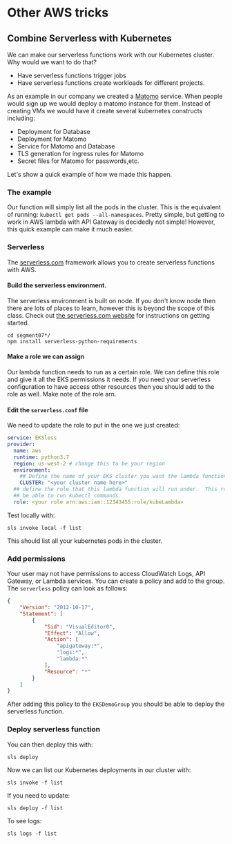 # Other AWS tricks

## Combine Serverless with Kubernetes

We can make our serverless functions work with our Kubernetes cluster.  Why would we want to do that? 

* Have serverless functions trigger jobs
* Have serverless functions create workloads for different projects. 

As an example in our company we created a [Matomo](https://matomo.org) service. When people would sign up we would deploy a matomo instance for them.  Instead of creating VMs we would have it create several kubernetes constructs including: 

* Deployment for Database
* Deployment for Matomo
* Service for Matomo and Database
* TLS generation for ingress rules for Matomo
* Secret files for Matomo for passwords,etc. 

Let's show a quick example of how we made this happen. 

### The example

Our function will simply list all the pods in the cluster.  This is the equivalent of running: `kubectl get pods --all-namespaces`.  Pretty simple, but getting to work in AWS lambda with API Gateway is decidedly not simple!  However, this quick example can make it much easier. 

### Serverless

The [serverless.com](https://serverless.com) framework allows you to create serverless functions with AWS.

#### Build the serverless environment. 

The serverless environment is built on node.  If you don't know node then there are lots of places to learn, however this is beyond the scope of this class. Check out [the serverless.com website](https://serverless.com) for instructions on getting started.

```
cd segment07*/
npm install serverless-python-requirements
```

#### Make a role we can assign

Our lambda function needs to run as a certain role.  We can define this role and give it all the EKS permissions it needs.  If you need your serverless configuration to have access other resources then you should add to the role as well.  Make note of the role arn. 

#### Edit the `serverless.conf` file

We need to update the role to put in the one we just created: 

```yaml
service: EKSless
provider:
  name: aws
  runtime: python3.7
  region: us-west-2 # change this to be your region
  environment:
    ## Define the name of your EKS cluster you want the lambda function to be able to access
    CLUSTER: "<your cluster name here>"
  ## define the role that this lambda function will run under.  This role should have access to
  ## be able to run kubectl commands.
  role: <your role arn:aws:iam::12343455:role/kubeLambda>
```

Test locally with: 

```
sls invoke local -f list
```

This should list all your kubernetes pods in the cluster. 

### Add permissions

Your user may not have permissions to access CloudWatch Logs, API Gateway, or Lambda services.  You can create a policy and add to the group.  The `serverless` policy can look as follows: 

```json
{
    "Version": "2012-10-17",
    "Statement": [
        {
            "Sid": "VisualEditor0",
            "Effect": "Allow",
            "Action": [
                "apigateway:*",
                "logs:*",
                "lambda:*"
            ],
            "Resource": "*"
        }
    ]
}

```

After adding this policy to the `EKSDemoGroup` you should be able to deploy the serverless function. 

### Deploy serverless function

You can then deploy this with: 

```
sls deploy
```

Now we can list our Kubernetes deployments in our cluster with: 

```
sls invoke -f list
```

If you need to update: 

```
sls deploy -f list
```

To see logs: 

```
sls logs -f list
```


